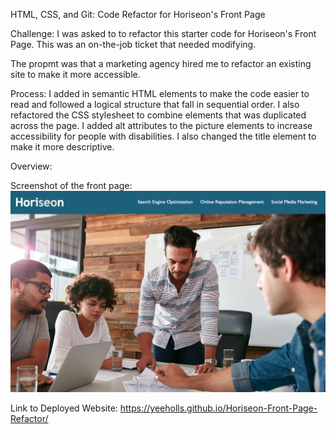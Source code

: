 HTML, CSS, and Git: Code Refactor for Horiseon's Front Page

Challenge:
  I was asked to to refactor this starter code for Horiseon's Front Page.
  This was an on-the-job ticket that needed modifying.

  The propmt was that a marketing agency hired me to refactor an existing site to make it more accessible.


Process:
  I added in semantic HTML elements to make the code easier to read and followed a
  logical structure that fall in sequential order.
  I also refactored the CSS stylesheet to combine elements that was duplicated across the page.
  I added alt attributes to the picture elements to increase accessibility for people with disabilities.
  I also changed the title element to make it more descriptive.


  Overview:

  Screenshot of the front page:
    ![Photo of the Front Page of Horiseaon](./assets/images/Horiseon%20Front%20Page.png)

  Link to Deployed Website:
    https://yeeholls.github.io/Horiseon-Front-Page-Refactor/

